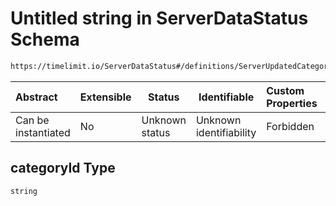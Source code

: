 # Untitled string in ServerDataStatus Schema

```txt
https://timelimit.io/ServerDataStatus#/definitions/ServerUpdatedCategoryTasks/properties/categoryId
```




| Abstract            | Extensible | Status         | Identifiable            | Custom Properties | Additional Properties | Access Restrictions | Defined In                                                                            |
| :------------------ | ---------- | -------------- | ----------------------- | :---------------- | --------------------- | ------------------- | ------------------------------------------------------------------------------------- |
| Can be instantiated | No         | Unknown status | Unknown identifiability | Forbidden         | Allowed               | none                | [ServerDataStatus.schema.json\*](ServerDataStatus.schema.json "open original schema") |

## categoryId Type

`string`
